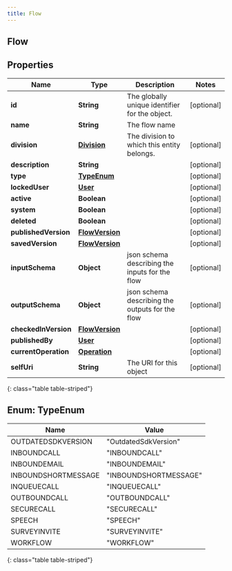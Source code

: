 ```yaml
---
title: Flow
---
```

## Flow


## Properties

| Name | Type | Description | Notes |
| ------------ | ------------- | ------------- | ------------- |
| **id** | **String** | The globally unique identifier for the object. |  [optional] |
| **name** | **String** | The flow name |  |
| **division** | [**Division**](Division.html) | The division to which this entity belongs. |  [optional] |
| **description** | **String** |  |  [optional] |
| **type** | [**TypeEnum**](#TypeEnum) |  |  [optional] |
| **lockedUser** | [**User**](User.html) |  |  [optional] |
| **active** | **Boolean** |  |  [optional] |
| **system** | **Boolean** |  |  [optional] |
| **deleted** | **Boolean** |  |  [optional] |
| **publishedVersion** | [**FlowVersion**](FlowVersion.html) |  |  [optional] |
| **savedVersion** | [**FlowVersion**](FlowVersion.html) |  |  [optional] |
| **inputSchema** | **Object** | json schema describing the inputs for the flow |  [optional] |
| **outputSchema** | **Object** | json schema describing the outputs for the flow |  [optional] |
| **checkedInVersion** | [**FlowVersion**](FlowVersion.html) |  |  [optional] |
| **publishedBy** | [**User**](User.html) |  |  [optional] |
| **currentOperation** | [**Operation**](Operation.html) |  |  [optional] |
| **selfUri** | **String** | The URI for this object |  [optional] |
{: class="table table-striped"}


<a name="TypeEnum"></a>

## Enum: TypeEnum

| Name | Value |
| ---- | ----- |
| OUTDATEDSDKVERSION | &quot;OutdatedSdkVersion&quot; |
| INBOUNDCALL | &quot;INBOUNDCALL&quot; |
| INBOUNDEMAIL | &quot;INBOUNDEMAIL&quot; |
| INBOUNDSHORTMESSAGE | &quot;INBOUNDSHORTMESSAGE&quot; |
| INQUEUECALL | &quot;INQUEUECALL&quot; |
| OUTBOUNDCALL | &quot;OUTBOUNDCALL&quot; |
| SECURECALL | &quot;SECURECALL&quot; |
| SPEECH | &quot;SPEECH&quot; |
| SURVEYINVITE | &quot;SURVEYINVITE&quot; |
| WORKFLOW | &quot;WORKFLOW&quot; |
{: class="table table-striped"}


